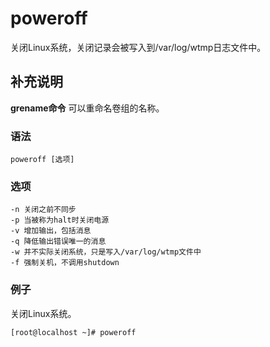 poweroff
===

关闭Linux系统，关闭记录会被写入到/var/log/wtmp日志文件中。

## 补充说明

**grename命令** 可以重命名卷组的名称。

### 语法  

```shell
poweroff [选项]
```

### 选项  

```shell
-n 关闭之前不同步
-p 当被称为halt时关闭电源
-v 增加输出，包括消息
-q 降低输出错误唯一的消息
-w 并不实际关闭系统，只是写入/var/log/wtmp文件中
-f 强制关机，不调用shutdown
```

### 例子

关闭Linux系统。

```shell
[root@localhost ~]# poweroff
```

<!-- Linux命令行搜索引擎：https://jaywcjlove.github.io/linux-command/ -->
